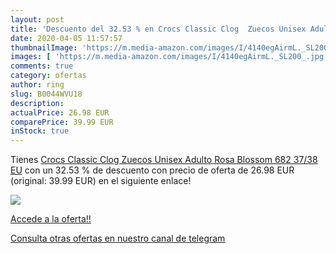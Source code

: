 ```yaml
---
layout: post
title: 'Descuento del 32.53 % en Crocs Classic Clog  Zuecos Unisex Adulto'
date: 2020-04-05 11:57:57
thumbnailImage: 'https://m.media-amazon.com/images/I/4140egAirmL._SL200_.jpg'
images: [ 'https://m.media-amazon.com/images/I/4140egAirmL._SL200_.jpg' ]
comments: true
category: ofertas
author: ring
slug: B0044WVU18
description:
actualPrice: 26.98 EUR
comparePrice: 39.99 EUR
inStock: true
---
```


Tienes [Crocs Classic Clog  Zuecos Unisex Adulto  Rosa  Blossom 682   37/38 EU](https://www.amazon.com/dp/B0044WVU18/?tag=redken08-20) con un 32.53 % de descuento con precio de oferta de 26.98 EUR (original: 39.99 EUR) en el siguiente enlace!

[![](https://m.media-amazon.com/images/I/4140egAirmL._SL200_.jpg)](https://www.amazon.com/dp/B0044WVU18/?tag=redken08-20)

[Accede a la oferta!!](https://www.amazon.com/dp/B0044WVU18/?tag=redken08-20)

[Consulta otras ofertas en nuestro canal de telegram](https://t.me/s/ofertas25)
